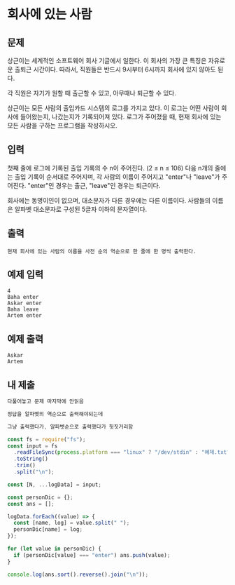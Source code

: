 # 회사에 있는 사람

## 문제

상근이는 세계적인 소프트웨어 회사 기글에서 일한다. 이 회사의 가장 큰 특징은 자유로운 출퇴근 시간이다. 따라서, 직원들은 반드시 9시부터 6시까지 회사에 있지 않아도 된다.

각 직원은 자기가 원할 때 출근할 수 있고, 아무때나 퇴근할 수 있다.

상근이는 모든 사람의 출입카드 시스템의 로그를 가지고 있다. 이 로그는 어떤 사람이 회사에 들어왔는지, 나갔는지가 기록되어져 있다. 로그가 주어졌을 때, 현재 회사에 있는 모든 사람을 구하는 프로그램을 작성하시오.

## 입력

첫째 줄에 로그에 기록된 출입 기록의 수 n이 주어진다. (2 ≤ n ≤ 106) 다음 n개의 줄에는 출입 기록이 순서대로 주어지며, 각 사람의 이름이 주어지고 "enter"나 "leave"가 주어진다. "enter"인 경우는 출근, "leave"인 경우는 퇴근이다.

회사에는 동명이인이 없으며, 대소문자가 다른 경우에는 다른 이름이다. 사람들의 이름은 알파벳 대소문자로 구성된 5글자 이하의 문자열이다.

## 출력

```
현재 회사에 있는 사람의 이름을 사전 순의 역순으로 한 줄에 한 명씩 출력한다.
```

## 예제 입력

```
4
Baha enter
Askar enter
Baha leave
Artem enter
```

## 예제 출력

```
Askar
Artem
```

## 내 제출

```js
다풀어놓고 문제 마지막에 안읽음

정답을 알파벳의 역순으로 출력해야되는데

그냥 출력했다가, 알파벳순으로 출력했다가 헛짓거리함

const fs = require("fs");
const input = fs
  .readFileSync(process.platform === "linux" ? "/dev/stdin" : "예제.txt")
  .toString()
  .trim()
  .split("\n");

const [N, ...logData] = input;

const personDic = {};
const ans = [];

logData.forEach((value) => {
  const [name, log] = value.split(" ");
  personDic[name] = log;
});

for (let value in personDic) {
  if (personDic[value] === "enter") ans.push(value);
}

console.log(ans.sort().reverse().join("\n"));
```
